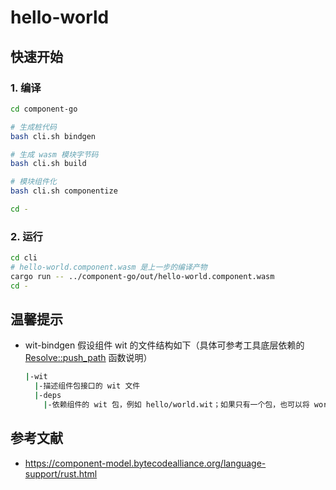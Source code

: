 # hello-world

## 快速开始

### 1. 编译
```bash
cd component-go

# 生成桩代码
bash cli.sh bindgen

# 生成 wasm 模块字节码
bash cli.sh build

# 模块组件化
bash cli.sh componentize

cd -
```

### 2. 运行

```bash
cd cli
# hello-world.component.wasm 是上一步的编译产物
cargo run -- ../component-go/out/hello-world.component.wasm
cd -
```

## 温馨提示
- wit-bindgen 假设组件 wit 的文件结构如下（具体可参考工具底层依赖的 [Resolve::push_path] 函数说明）
    ```bash
    |-wit 
      |-描述组件包接口的 wit 文件
      |-deps
        |-依赖组件的 wit 包，例如 hello/world.wit；如果只有一个包，也可以将 world.wit 放在 deps 根目录下
    ```

## 参考文献
- https://component-model.bytecodealliance.org/language-support/rust.html

[Resolve::push_path]: https://docs.rs/wit-parser/latest/wit_parser/struct.Resolve.html#method.push_path

